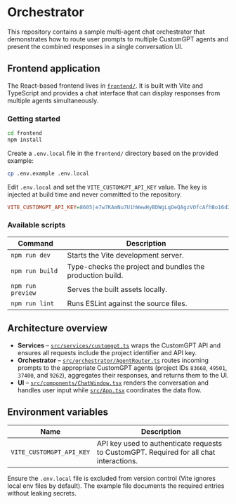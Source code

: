 # Orchestrator

This repository contains a sample multi-agent chat orchestrator that demonstrates how to route user prompts to multiple CustomGPT agents and present the combined responses in a single conversation UI.

## Frontend application

The React-based frontend lives in [`frontend/`](frontend/). It is built with Vite and TypeScript and provides a chat interface that can display responses from multiple agents simultaneously.

### Getting started

```bash
cd frontend
npm install
```

Create a `.env.local` file in the `frontend/` directory based on the provided example:

```bash
cp .env.example .env.local
```

Edit `.env.local` and set the `VITE_CUSTOMGPT_API_KEY` value. The key is injected at build time and never committed to the repository.

```ini
VITE_CUSTOMGPT_API_KEY=8605|e7w7KAmNu7U1hWewHyBDWgLqOeQAgzVOfcAfhBo16d20ba9b
```

### Available scripts

| Command | Description |
| --- | --- |
| `npm run dev` | Starts the Vite development server. |
| `npm run build` | Type-checks the project and bundles the production build. |
| `npm run preview` | Serves the built assets locally. |
| `npm run lint` | Runs ESLint against the source files. |

## Architecture overview

- **Services** – [`src/services/customgpt.ts`](frontend/src/services/customgpt.ts) wraps the CustomGPT API and ensures all requests include the project identifier and API key.
- **Orchestrator** – [`src/orchestrator/AgentRouter.ts`](frontend/src/orchestrator/AgentRouter.ts) routes incoming prompts to the appropriate CustomGPT agents (project IDs `83668`, `49501`, `37400`, and `9262`), aggregates their responses, and returns them to the UI.
- **UI** – [`src/components/ChatWindow.tsx`](frontend/src/components/ChatWindow.tsx) renders the conversation and handles user input while [`src/App.tsx`](frontend/src/App.tsx) coordinates the data flow.

## Environment variables

| Name | Description |
| --- | --- |
| `VITE_CUSTOMGPT_API_KEY` | API key used to authenticate requests to CustomGPT. Required for all chat interactions. |

Ensure the `.env.local` file is excluded from version control (Vite ignores local env files by default). The example file documents the required entries without leaking secrets.
